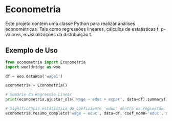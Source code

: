 # Econometria
Este projeto contém uma classe Python para realizar análises econométricas. Tais como regressões lineares, cálculos de estatísticas t, p-valores, e visualizações da distribuição t.

## Exemplo de Uso
```python
from econometria import Econometria
import wooldridge as woo

df = woo.dataWoo('wage1')

econometria = Econometria()

# Sumário da Regressão Linear
print(econometria.ajustar_ols('wage ~ educ + exper', data=df).summary()) 

# Significância estatística do coeficiente 'educ' dentro da regressão.
econometria.resumo_completo('wage ~ educ', data=df, coef_nome='educ', alpha=0.05, alternative='greater')
